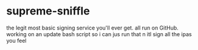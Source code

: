 # supreme-sniffle
the legit most basic signing service you'll ever get.
all run on GitHub.
working on an update bash script so i can jus run that n itl sign all the ipas you feel
